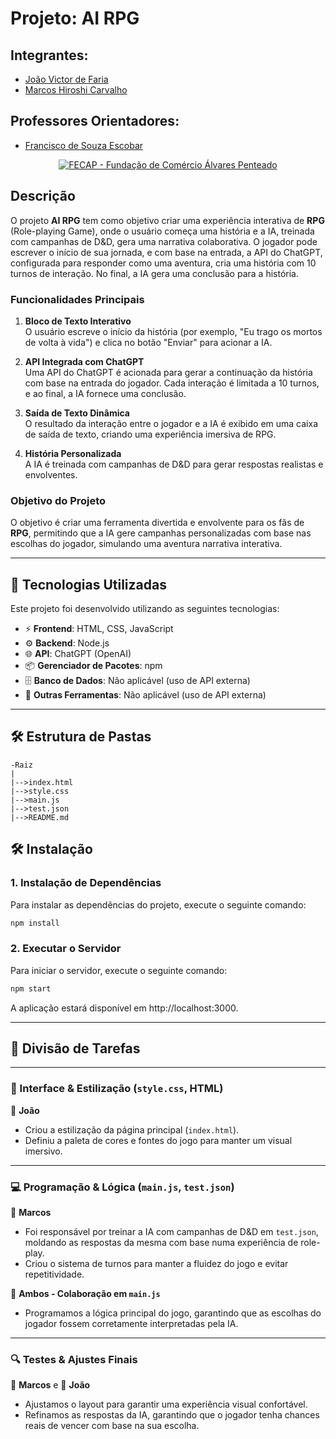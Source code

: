 # Projeto: AI RPG

## Integrantes:
- [João Victor de Faria](https://www.linkedin.com/in/joaovictordefaria/)
- [Marcos Hiroshi Carvalho](https://www.linkedin.com/in/marcos-hiroshi-033423339/)

## Professores Orientadores:
- [Francisco de Souza Escobar](https://www.linkedin.com/in/francisco-escobar/)

<p align="center">
  <a href="https://www.fecap.br/"><img src="https://encrypted-tbn0.gstatic.com/images?q=tbn:ANd9GcRhZPrRa89Kma0ZZogxm0pi-tCn_TLKeHGVxywp-LXAFGR3B1DPouAJYHgKZGV0XTEf4AE&usqp=CAU" alt="FECAP - Fundação de Comércio Álvares Penteado" border="0"></a>
</p>

## Descrição

O projeto **AI RPG** tem como objetivo criar uma experiência interativa de **RPG** (Role-playing Game), onde o usuário começa uma história e a IA, treinada com campanhas de D&D, gera uma narrativa colaborativa. O jogador pode escrever o início de sua jornada, e com base na entrada, a API do ChatGPT, configurada para responder como uma aventura, cria uma história com 10 turnos de interação. No final, a IA gera uma conclusão para a história.

### Funcionalidades Principais
1. **Bloco de Texto Interativo**  
   O usuário escreve o início da história (por exemplo, "Eu trago os mortos de volta à vida") e clica no botão "Enviar" para acionar a IA.

2. **API Integrada com ChatGPT**  
   Uma API do ChatGPT é acionada para gerar a continuação da história com base na entrada do jogador. Cada interação é limitada a 10 turnos, e ao final, a IA fornece uma conclusão.

3. **Saída de Texto Dinâmica**  
   O resultado da interação entre o jogador e a IA é exibido em uma caixa de saída de texto, criando uma experiência imersiva de RPG.

4. **História Personalizada**  
   A IA é treinada com campanhas de D&D para gerar respostas realistas e envolventes.

### Objetivo do Projeto
O objetivo é criar uma ferramenta divertida e envolvente para os fãs de **RPG**, permitindo que a IA gere campanhas personalizadas com base nas escolhas do jogador, simulando uma aventura narrativa interativa.

---

## 🚀 Tecnologias Utilizadas
Este projeto foi desenvolvido utilizando as seguintes tecnologias:

- ⚡ **Frontend**: HTML, CSS, JavaScript
- ⚙ **Backend**: Node.js
- 🌐 **API**: ChatGPT (OpenAI)
- 📦 **Gerenciador de Pacotes**: npm
- 🗄 **Banco de Dados**: Não aplicável (uso de API externa)
- 🔧 **Outras Ferramentas**: Não aplicável (uso de API externa)

---

## 🛠 Estrutura de Pastas

```plaintext
-Raiz
|
|-->index.html
|-->style.css
|-->main.js
|-->test.json
|-->README.md
```

## 🛠 Instalação

### 1. **Instalação de Dependências**

Para instalar as dependências do projeto, execute o seguinte comando:

```bash
npm install
```

### 2. **Executar o Servidor**

Para iniciar o servidor, execute o seguinte comando:
```bash
npm start
```

A aplicação estará disponível em http://localhost:3000.

---

## 🔧 Divisão de Tarefas  

---

### 🎨 Interface & Estilização (`style.css`, HTML)  

📌 **João**  
- Criou a estilização da página principal (`index.html`).  
- Definiu a paleta de cores e fontes do jogo para manter um visual imersivo.  

---

### 💻 Programação & Lógica (`main.js`, `test.json`)  


📌 **Marcos**  
- Foi responsável por treinar a IA com campanhas de D&D em `test.json`, moldando as respostas da mesma com base numa experiência de role-play.  
- Criou o sistema de turnos para manter a fluidez do jogo e evitar repetitividade.

📌 **Ambos - Colaboração em `main.js`**  
- Programamos a lógica principal do jogo, garantindo que as escolhas do jogador fossem corretamente interpretadas pela IA.   

---

### 🔍 Testes & Ajustes Finais  

📌 **Marcos** e 📌 **João**  
- Ajustamos o layout para garantir uma experiência visual confortável.  
- Refinamos as respostas da IA, garantindo que o jogador tenha chances reais de vencer com base na sua escolha.

